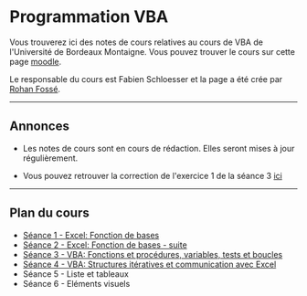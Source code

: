 # Programmation VBA

Vous trouverez ici des notes de cours relatives au cours de VBA de l'Université de Bordeaux Montaigne.
Vous pouvez trouver le cours sur cette page [moodle](https://fad4.u-bordeaux.fr/enrol/index.php?id=17638).

Le responsable du cours est Fabien Schloesser et la page a été crée par [Rohan Fossé](https://rohanfosse.com).  

---

## Annonces

- Les notes de cours sont en cours de rédaction. Elles seront mises à jour régulièrement.

- Vous pouvez retrouver la correction de l'exercice 1 de la séance 3 [ici](s3-ex1.md)

---

## Plan du cours

- [Séance 1 - Excel: Fonction de bases](seances/s1-excel.md)
- [Séance 2 - Excel: Fonction de bases - suite](seances/s2-excel.md)
- [Séance 3 - VBA: Fonctions et procédures, variables, tests et boucles](seances/s3-vba-1.md)
- [Séance 4 - VBA: Structures itératives et communication avec Excel](seances/s4-vba-2.md)
- Séance 5 - Liste et tableaux
- Séance 6 - Eléments visuels
